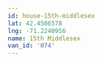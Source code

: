 ```yaml
---
id: house-15th-middlesex
lat: 42.4506578
lng: -71.2240956
name: 15th Middlesex
van_id: '074'
---
```

